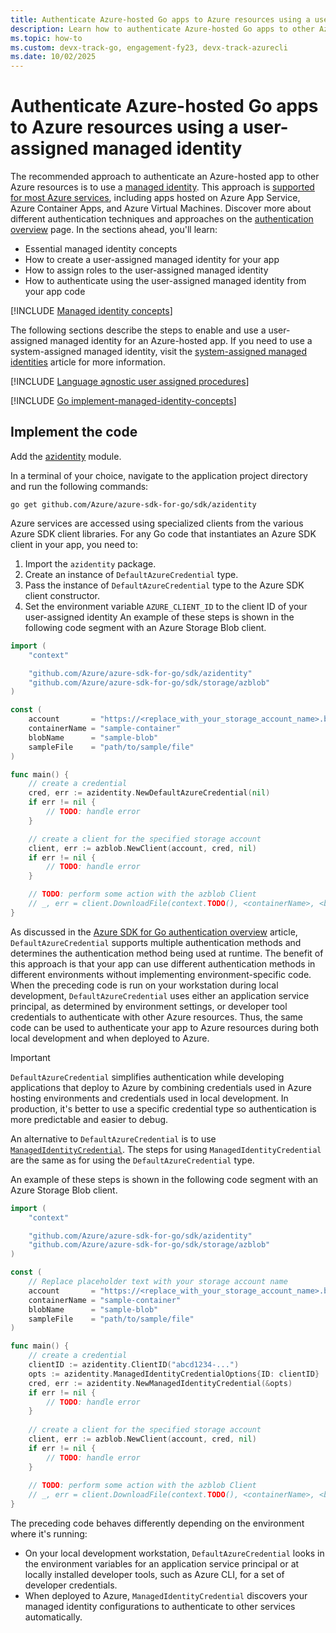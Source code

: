 ```yaml
---
title: Authenticate Azure-hosted Go apps to Azure resources using a user-assigned managed identity
description: Learn how to authenticate Azure-hosted Go apps to other Azure services using a user-assigned managed identity.
ms.topic: how-to
ms.custom: devx-track-go, engagement-fy23, devx-track-azurecli
ms.date: 10/02/2025
---
```


# Authenticate Azure-hosted Go apps to Azure resources using a user-assigned managed identity

The recommended approach to authenticate an Azure-hosted app to other Azure resources is to use a [managed identity](/entra/identity/managed-identities-azure-resources/overview). This approach is [supported for most Azure services](/entra/identity/managed-identities-azure-resources/managed-identities-status), including apps hosted on Azure App Service, Azure Container Apps, and Azure Virtual Machines. Discover more about different authentication techniques and approaches on the [authentication overview](authentication-overview.md) page. In the sections ahead, you'll learn:

- Essential managed identity concepts
- How to create a user-assigned managed identity for your app
- How to assign roles to the user-assigned managed identity
- How to authenticate using the user-assigned managed identity from your app code

[!INCLUDE [Managed identity concepts](../../../includes/authentication/managed-identity-concepts.md)]

The following sections describe the steps to enable and use a user-assigned managed identity for an Azure-hosted app. If you need to use a system-assigned managed identity, visit the [system-assigned managed identities](system-assigned-managed-identity.md) article for more information.

[!INCLUDE [Language agnostic user assigned procedures](<../../../includes/authentication/user-assigned-managed-identity.md>)]

[!INCLUDE [Go implement-managed-identity-concepts](../includes/implement-managed-identity-concepts.md)]

## Implement the code

Add the [azidentity](https://pkg.go.dev/github.com/Azure/azure-sdk-for-go/sdk/azidentity) module.

In a terminal of your choice, navigate to the application project directory and run the following commands:

```console
go get github.com/Azure/azure-sdk-for-go/sdk/azidentity
```


Azure services are accessed using specialized clients from the various Azure SDK client libraries. For any Go code that instantiates an Azure SDK client in your app, you need to:

1. Import the `azidentity` package.
1. Create an instance of `DefaultAzureCredential` type.
1. Pass the instance of `DefaultAzureCredential` type to the Azure SDK client constructor.
1. Set the environment variable `AZURE_CLIENT_ID` to the client ID of your user-assigned identity
An example of these steps is shown in the following code segment with an Azure Storage Blob client.

```go
import (
	"context"

	"github.com/Azure/azure-sdk-for-go/sdk/azidentity"
	"github.com/Azure/azure-sdk-for-go/sdk/storage/azblob"
)

const (
	account       = "https://<replace_with_your_storage_account_name>.blob.core.windows.net/"
	containerName = "sample-container"
	blobName      = "sample-blob"
	sampleFile    = "path/to/sample/file"
)

func main() {
	// create a credential
	cred, err := azidentity.NewDefaultAzureCredential(nil)
	if err != nil {
		// TODO: handle error
	}

	// create a client for the specified storage account
	client, err := azblob.NewClient(account, cred, nil)
	if err != nil {
		// TODO: handle error
	}

	// TODO: perform some action with the azblob Client
	// _, err = client.DownloadFile(context.TODO(), <containerName>, <blobName>, <target_file>, <DownloadFileOptions>)
}
```

As discussed in the [Azure SDK for Go authentication overview](./authentication-overview.md) article, `DefaultAzureCredential` supports multiple authentication methods and determines the authentication method being used at runtime. The benefit of this approach is that your app can use different authentication methods in different environments without implementing environment-specific code. When the preceding code is run on your workstation during local development, `DefaultAzureCredential` uses either an application service principal, as determined by environment settings, or developer tool credentials to authenticate with other Azure resources. Thus, the same code can be used to authenticate your app to Azure resources during both local development and when deployed to Azure.

> [!IMPORTANT]
> `DefaultAzureCredential` simplifies authentication while developing applications that deploy to Azure by combining credentials used in Azure hosting environments and credentials used in local development. In production, it's better to use a specific credential type so authentication is more predictable and easier to debug.


An alternative to `DefaultAzureCredential` is to use [`ManagedIdentityCredential`](https://pkg.go.dev/github.com/Azure/azure-sdk-for-go/sdk/azidentity#ManagedIdentityCredential). The steps for using `ManagedIdentityCredential` are the same as for using the `DefaultAzureCredential` type.

An example of these steps is shown in the following code segment with an Azure Storage Blob client.

```go
import (
	"context"

	"github.com/Azure/azure-sdk-for-go/sdk/azidentity"
	"github.com/Azure/azure-sdk-for-go/sdk/storage/azblob"
)

const (
	// Replace placeholder text with your storage account name
	account       = "https://<replace_with_your_storage_account_name>.blob.core.windows.net/"
	containerName = "sample-container"
	blobName      = "sample-blob"
	sampleFile    = "path/to/sample/file"
)

func main() {
	// create a credential
	clientID := azidentity.ClientID("abcd1234-...")
	opts := azidentity.ManagedIdentityCredentialOptions{ID: clientID}
	cred, err := azidentity.NewManagedIdentityCredential(&opts)
	if err != nil {
		// TODO: handle error
	}
	
	// create a client for the specified storage account
	client, err := azblob.NewClient(account, cred, nil)
	if err != nil {
		// TODO: handle error
	}
	
	// TODO: perform some action with the azblob Client
	// _, err = client.DownloadFile(context.TODO(), <containerName>, <blobName>, <target_file>, <DownloadFileOptions>)
}
```

The preceding code behaves differently depending on the environment where it's running:

- On your local development workstation, `DefaultAzureCredential` looks in the environment variables for an application service principal or at locally installed developer tools, such as Azure CLI, for a set of developer credentials.
- When deployed to Azure, `ManagedIdentityCredential` discovers your managed identity configurations to authenticate to other services automatically.